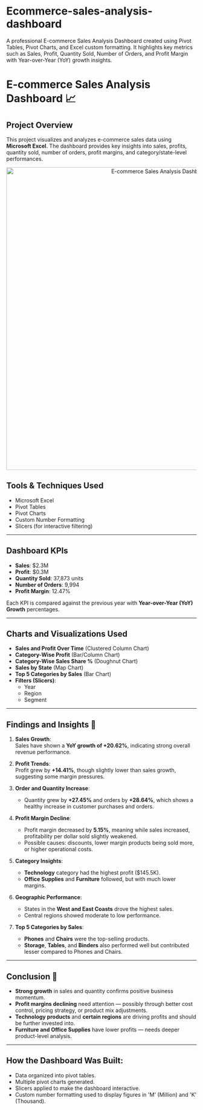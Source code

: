 # Ecommerce-sales-analysis-dashboard
A professional E-commerce Sales Analysis Dashboard created using Pivot Tables, Pivot Charts, and Excel custom formatting. It highlights key metrics such as Sales, Profit, Quantity Sold, Number of Orders, and Profit Margin with Year-over-Year (YoY) growth insights.

# E-commerce Sales Analysis Dashboard 📈

## Project Overview
This project visualizes and analyzes e-commerce sales data using **Microsoft Excel**. 
The dashboard provides key insights into sales, profits, quantity sold, number of orders, profit margins, and category/state-level performances.

<p align="center">
  <img src="Images/ecommerce-sales-db.png" alt="E-commerce Sales Analysis Dashboard" width="800"/>
</p>


## Tools & Techniques Used
- Microsoft Excel
- Pivot Tables
- Pivot Charts
- Custom Number Formatting
- Slicers (for interactive filtering)

---

## Dashboard KPIs
- **Sales**: $2.3M
- **Profit**: $0.3M
- **Quantity Sold**: 37,873 units
- **Number of Orders**: 9,994
- **Profit Margin**: 12.47%

Each KPI is compared against the previous year with **Year-over-Year (YoY) Growth** percentages.

---

## Charts and Visualizations Used
- **Sales and Profit Over Time** (Clustered Column Chart)
- **Category-Wise Profit** (Bar/Column Chart)
- **Category-Wise Sales Share %** (Doughnut Chart)
- **Sales by State** (Map Chart)
- **Top 5 Categories by Sales** (Bar Chart)
- **Filters (Slicers)**:
  - Year
  - Region
  - Segment

---

## Findings and Insights 🧠

1. **Sales Growth**:  
   Sales have shown a **YoY growth of +20.62%**, indicating strong overall revenue performance.

2. **Profit Trends**:  
   Profit grew by **+14.41%**, though slightly lower than sales growth, suggesting some margin pressures.

3. **Order and Quantity Increase**:  
   - Quantity grew by **+27.45%** and orders by **+28.64%**, which shows a healthy increase in customer purchases and orders.

4. **Profit Margin Decline**:  
   - Profit margin decreased by **5.15%**, meaning while sales increased, profitability per dollar sold slightly weakened.
   - Possible causes: discounts, lower margin products being sold more, or higher operational costs.

5. **Category Insights**:
   - **Technology** category had the highest profit ($145.5K).
   - **Office Supplies** and **Furniture** followed, but with much lower margins.

6. **Geographic Performance**:
   - States in the **West and East Coasts** drove the highest sales.
   - Central regions showed moderate to low performance.

7. **Top 5 Categories by Sales**:
   - **Phones** and **Chairs** were the top-selling products.
   - **Storage**, **Tables**, and **Binders** also performed well but contributed lesser compared to Phones and Chairs.

---

## Conclusion 🎯
- **Strong growth** in sales and quantity confirms positive business momentum.
- **Profit margins declining** need attention — possibly through better cost control, pricing strategy, or product mix adjustments.
- **Technology products** and **certain regions** are driving profits and should be further invested into.
- **Furniture and Office Supplies** have lower profits — needs deeper product-level analysis.

---

## How the Dashboard Was Built:
- Data organized into pivot tables.
- Multiple pivot charts generated.
- Slicers applied to make the dashboard interactive.
- Custom number formatting used to display figures in 'M' (Million) and 'K' (Thousand).


